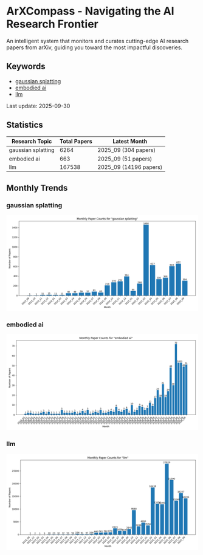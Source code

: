 # ArXCompass - Navigating the AI Research Frontier
An intelligent system that monitors and curates cutting-edge AI research papers from arXiv, guiding you toward the most impactful discoveries.

## Keywords

- [gaussian splatting](gaussian_splatting/)
- [embodied ai](embodied_ai/)
- [llm](llm/)

Last update: 2025-09-30

## Statistics

| Research Topic | Total Papers | Latest Month |
| --- | --- | --- |
| gaussian splatting | 6264 | 2025_09 (304 papers) |
| embodied ai | 663 | 2025_09 (51 papers) |
| llm | 167538 | 2025_09 (14196 papers) |

## Monthly Trends

### gaussian splatting

![Monthly Paper Counts for gaussian splatting](gaussian_splatting/monthly_stats.png)

### embodied ai

![Monthly Paper Counts for embodied ai](embodied_ai/monthly_stats.png)

### llm

![Monthly Paper Counts for llm](llm/monthly_stats.png)

